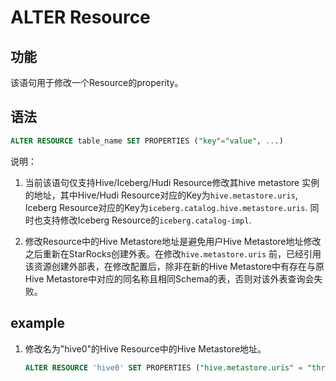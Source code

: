 # ALTER Resource

## 功能

该语句用于修改一个Resource的properity。

## 语法

```sql
ALTER RESOURCE table_name SET PROPERTIES ("key"="value", ...)
```

说明：

1. 当前该语句仅支持Hive/Iceberg/Hudi Resource修改其hive metastore 实例的地址，其中Hive/Hudi Resource对应的Key为`hive.metastore.uris`, Iceberg Resource对应的Key为`iceberg.catalog.hive.metastore.uris`. 同时也支持修改Iceberg Resource的`iceberg.catalog-impl`.

2. 修改Resource中的Hive Metastore地址是避免用户Hive Metastore地址修改之后重新在StarRocks创建外表。在修改`hive.metastore.uris` 前，已经引用该资源创建外部表，在修改配置后，除非在新的Hive Metastore中有存在与原Hive Metastore中对应的同名称且相同Schema的表，否则对该外表查询会失败。

## example

1. 修改名为"hive0"的Hive Resource中的Hive Metastore地址。

    ```sql
    ALTER RESOURCE 'hive0' SET PROPERTIES ("hive.metastore.uris" = "thrift://10.10.44.91:9083")
    ```
